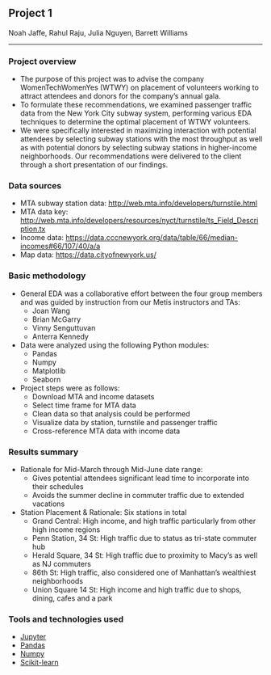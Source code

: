 ## Project 1

Noah Jaffe, Rahul Raju, Julia Nguyen, Barrett Williams
_____________________________________________________

### Project overview
 
- The purpose of this project was to advise the company WomenTechWomenYes (WTWY) on placement of volunteers working to attract attendees and donors for the company’s annual gala.
- To formulate these recommendations, we examined passenger traffic data from the New York City subway system, performing various EDA techniques to determine the optimal placement of WTWY volunteers.
- We were specifically interested in maximizing interaction with potential attendees by selecting subway stations with the most throughput as well as with potential donors by selecting subway stations in higher-income neighborhoods. 
Our recommendations were delivered to the client through a short presentation of our findings.

### Data sources
- MTA subway station data: http://web.mta.info/developers/turnstile.html
- MTA data key: http://web.mta.info/developers/resources/nyct/turnstile/ts_Field_Description.tx
- Income data: https://data.cccnewyork.org/data/table/66/median-incomes#66/107/40/a/a
- Map data:  https://data.cityofnewyork.us/

### Basic methodology
- General EDA was a collaborative effort between the four group members and was guided by instruction from our Metis instructors and TAs:
	- Joan Wang
	- Brian McGarry
	- Vinny Senguttuvan
	- Anterra Kennedy
- Data were analyzed using the following Python modules:
	- Pandas
	- Numpy
	- Matplotlib
	- Seaborn
- Project steps were as follows:
	- Download MTA and income datasets
	- Select time frame for MTA data
	- Clean data so that analysis could be performed
	- Visualize data by station, turnstile and passenger traffic
	- Cross-reference MTA data with income data

### Results summary
- Rationale for Mid-March through Mid-June date range:
	- Gives potential attendees significant lead time to incorporate into their schedules
	- Avoids the summer decline in commuter traffic due to extended vacations
- Station Placement & Rationale: Six stations in total
	- Grand Central:  High income, and high traffic particularly from other high income regions
	- Penn Station, 34 St:  High traffic due to status as tri-state commuter hub
	- Herald Square, 34 St:  High traffic due to proximity to Macy’s as well as NJ commuters
	- 86th St:   High traffic, also considered one of Manhattan’s wealthiest neighborhoods
	- Union Square 14 St:  High income and high traffic due to shops, dining, cafes and a park

### Tools and technologies used
- [Jupyter](https://jupyter.org/)
- [Pandas](https://pandas.pydata.org/)
- [Numpy](https://numpy.org/)
- [Scikit-learn](https://scikit-learn.org/stable/)



